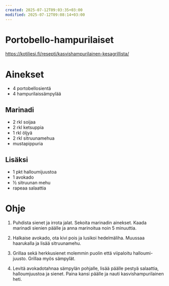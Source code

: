 ```yaml
---
created: 2025-07-12T09:03:35+03:00
modified: 2025-07-12T09:08:14+03:00
---
```


# Portobello-hampurilaiset

https://kotiliesi.fi/resepti/kasvishampurilainen-kesagrillista/

# Ainekset
- 4 portobellosientä 
- 4 hampurilaissämpylää 

## Marinadi

- 2 rkl soijaa
- 2 rkl ketsuppia
- 1 rkl öljyä
- 2 rkl sitruunamehua
- mustapippuria

## Lisäksi
- 1 pkt halloumijuustoa
- 1 avokado
- ½ sitruunan mehu
- rapeaa salaattia

# Ohje

1. Puhdista sienet ja irrota jalat. Sekoita marinadin ainekset. Kaada marinadi sienien päälle ja anna marinoitua noin 5 minuuttia.

1. Halkaise avokado, ota kivi pois ja lusikoi hedelmäliha. Muussaa haarukalla ja lisää sitruunamehu.

1. Grillaa sekä herkkusienet molemmin puolin että viipaloitu halloumi-juusto. Grillaa myös sämpylät.

1. Levitä avokadotahnaa sämpylän pohjalle, lisää päälle pestyä salaattia, halloumjuustoa ja sienet. Paina kansi päälle ja nauti kasvishampurilainen heti.
